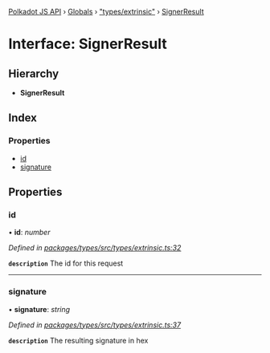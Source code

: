 [Polkadot JS API](../README.md) › [Globals](../globals.md) › ["types/extrinsic"](../modules/_types_extrinsic_.md) › [SignerResult](_types_extrinsic_.signerresult.md)

# Interface: SignerResult

## Hierarchy

* **SignerResult**

## Index

### Properties

* [id](_types_extrinsic_.signerresult.md#id)
* [signature](_types_extrinsic_.signerresult.md#signature)

## Properties

###  id

• **id**: *number*

*Defined in [packages/types/src/types/extrinsic.ts:32](https://github.com/polkadot-js/api/blob/f37e729605/packages/types/src/types/extrinsic.ts#L32)*

**`description`** The id for this request

___

###  signature

• **signature**: *string*

*Defined in [packages/types/src/types/extrinsic.ts:37](https://github.com/polkadot-js/api/blob/f37e729605/packages/types/src/types/extrinsic.ts#L37)*

**`description`** The resulting signature in hex
